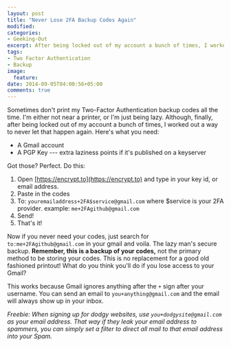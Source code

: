 ```yaml
---
layout: post
title: "Never Lose 2FA Backup Codes Again"
modified:
categories:
- Geeking-Out
excerpt: After being locked out of my account a bunch of times, I worked out a way to never let that happen again.
tags:
- Two Factor Authentication
- Backup
image:
  feature:
date: 2014-09-05T04:00:56+05:00
comments: true
---
```


Sometimes don't print my Two-Factor Authentication backup codes all the time. I'm either not near a printer, or I'm just being lazy. Although, finally, after being locked out of my account a bunch of times, I worked out a way to never let that happen again. Here's what you need:

+ A Gmail account
+ A PGP Key --- extra laziness points if it's published on a keyserver

Got those? Perfect. Do this:

1. Open [https://encrypt.to](https://encrypt.to) and type in your key id, or email address.
2. Paste in the codes
3. To: `youremailaddress+2FA$service@gmail.com` where $service is your 2FA provider.
    example: `me+2FAgithub@gmail.com`
4. Send!
5. That's it!

Now if you never need your codes, just search for `to:me+2FAgithub@gmail.com` in your gmail and voila. The lazy man's secure backup. **Remember, this is a backup of your codes,** not the primary method to be storing your codes. This is no replacement for a good old fashioned printout! What do you think you'll do if you lose access to your Gmail?

This works because Gmail ignores anything after the `+` sign after your username. You can send an email to `you+anything@gmail.com` and the email will always show up in your inbox.

*Freebie: When signing up for dodgy websites, use `you+dodgysite@gmail.com` as your email address. That way if they leak your email address to spammers, you can simply set a filter to direct all mail to that email address into your Spam.*